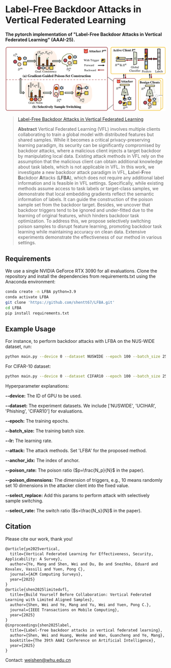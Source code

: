 # Label-Free Backdoor Attacks in Vertical Federated Learning

**The pytorch implementation of "Label-Free Backdoor Attacks in Vertical Federated Learning" (AAAI-25).**

![](./framework.svg)

> [Label-Free Backdoor Attacks in Vertical Federated Learning]()
>
> **Abstract** Vertical Federated Learning (VFL) involves multiple clients collaborating to train a global model with distributed features but shared samples. While it becomes a critical privacy-preserving learning paradigm, its security can be significantly compromised by backdoor attacks, where a malicious client injects a target backdoor by manipulating local data. Existing attack methods in VFL rely on the assumption that the malicious client can obtain additional knowledge about task labels, which is not applicable in VFL. In this work, we investigate a new backdoor attack paradigm in VFL, **L**abel-**F**ree **B**ackdoor **A**ttacks (**LFBA**), which does not require any additional label information and is feasible in VFL settings. Specifically, while existing methods assume access to task labels or target-class samples, we demonstrate that local embedding gradients reflect the semantic information of labels. It can guide the construction of the poison sample set from the backdoor target. Besides, we uncover that backdoor triggers tend to be ignored and under-fitted due to the learning of original features, which hinders backdoor task optimization. To address this, we propose selectively switching poison samples to disrupt feature learning, promoting backdoor task learning while maintaining accuracy on clean data. Extensive experiments demonstrate the effectiveness of our method in various settings.

## Requirements
We use a single NVIDIA GeForce RTX 3090 for all evaluations. Clone the repository and install the dependencies from requirements.txt using the Anaconda environment:
```bash
conda create -n LFBA python=3.9
conda activate LFBA
git clone 'https://github.com/shentt67/LFBA.git'
cd LFBA
pip install requirements.txt
```

## Example Usage

For instance, to perform backdoor attacks with LFBA on the NUS-WIDE dataset, run:
```bash
python main.py --device 0 --dataset NUSWIDE --epoch 100 --batch_size 256 --lr 0.001 --attack LFBA --anchor_idx 33930 --poison_rate 0.1 --poison_dimensions 10 --select_replace --select_rate 0.3
```

For CIFAR-10 dataset:
```bash
python main.py --device 0 --dataset CIFAR10 --epoch 100 --batch_size 256 --lr 0.001 --attack LFBA --anchor_idx 23470 --poison_rate 0.1 --select_replace --select_rate 0.5
```

Hyperparameter explanations:

**--device:** The ID of GPU to be used.

**--dataset:** The experiment datasets. We include ['NUSWIDE', 'UCIHAR', 'Phishing', 'CIFAR10'] for evaluations.

**--epoch:** The training epochs.

**--batch_size:** The training batch size.

**--lr:** The learning rate.

**--attack:** The attack methods. Set 'LFBA' for the proposed method.

**--anchor_idx:** The index of anchor.

**--poison_rate:** The poison ratio ($p=\frac{N_p}{N}$ in the paper).

**--poison_dimensions:** The dimension of triggers, e.g., 10 means randomly set 10 dimensions in the attacker client into the fixed value. 

**--select_replace:** Add this params to perform attack with selectively sample switching.

**--select_rate:** The switch ratio ($s=\frac{N_s}{N}$ in the paper).


## Citation
Please cite our work, thank you!

```
@article{ye2025vertical,
  title={Vertical Federated Learning for Effectiveness, Security, Applicability: A Survey},
  author={Ye, Mang and Shen, Wei and Du, Bo and Snezhko, Eduard and Kovalev, Vassili and Yuen, Pong C},
  journal={ACM Computing Surveys},
  year={2025}
}
@article{shen2025limitedvfl,
  title={Build Yourself Before Collaboration: Vertical Federated Learning with Limited Aligned Samples},
  author={Shen, Wei and Ye, Mang and Yu, Wei and Yuen, Pong C.},
  journal={IEEE Transactions on Mobile Computing},
  year={2025}
}
@inproceedings{shen2025label,
  title={Label-free backdoor attacks in vertical federated learning},
  author={Shen, Wei and Huang, Wenke and Wan, Guancheng and Ye, Mang},
  booktitle={The 39th AAAI Conference on Artificial Intelligence},
  year={2025}
}
```
Contact: [weishen@whu.edu.cn](mailto:weishen@whu.edu.cn)